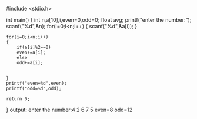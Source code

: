 #include <stdio.h>

int main()
{
    int n,a[10],i,even=0,odd=0;
    float avg;
    printf("enter the number:");
    scanf("%d",&n);
    for(i=0;i<n;i++)
    {
        scanf("%d",&a[i]);
    }
    
    for(i=0;i<n;i++)
    {
        if(a[i]%2==0)
        even+=a[i];
        else
        odd+=a[i];
        
        
    }
    printf("even=%d",even);
    printf("odd=%d",odd);
        
    return 0;
}
output:
enter the number:4
2
6
7
5
even=8 odd=12
